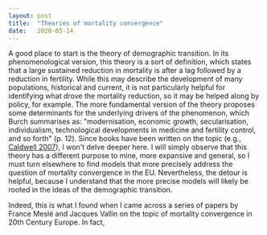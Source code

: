 ```yaml
---
layout: post
title:  "Theories of mortality convergence"
date:   2020-05-14
---
```


A good place to start is the theory of demographic transition. In its phenomenological version, this theory is a sort of definition, which states that a large sustained reduction in mortality is after a lag followed by a reduction in fertility. While this may describe the development of many populations, historical and current, it is not particularly helpful for identifying what drove the mortality reduction, so it may be helped along by policy, for example. The more fundamental version of the theory proposes some determinants for the underlying drivers of the phenomenon, which Burch summarises as: "modernisation, economic growth, secularisation, individualism, technological developments in medicine and fertility control, and so forth" (p. 12). Since books have been written on the topic (e.g., [Caldwell 2007](https://link.springer.com/content/pdf/10.1007/978-1-4020-4498-4.pdf)), I won't delve deeper here. I will simply observe that this theory has a different purpose to mine, more expansive and general, so I must turn elsewhere to find models that more precisely address the question of mortality convergence in the EU. Nevertheless, the detour is helpful, because I understand that the more precise models will likely be rooted in the ideas of the demographic transition.

Indeed, this is what I found when I came across a series of papers by France Meslé and Jacques Vallin on the topic of mortality convergence in 20th Century Europe. In fact,
